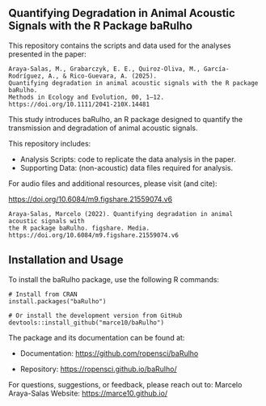 ## Quantifying Degradation in Animal Acoustic Signals with the R Package baRulho

This repository contains the scripts and data used for the analyses presented in the paper:

    Araya-Salas, M., Grabarczyk, E. E., Quiroz-Oliva, M., García-Rodríguez, A., & Rico-Guevara, A. (2025).
    Quantifying degradation in animal acoustic signals with the R package baRulho.
    Methods in Ecology and Evolution, 00, 1–12.
    https://doi.org/10.1111/2041-210X.14481

This study introduces baRulho, an R package designed to quantify the transmission and degradation of animal acoustic signals.

This repository includes:

- Analysis Scripts: code to replicate the data analysis in the paper.
- Supporting Data: (non-acoustic) data files required for analysis.

For audio files and additional resources, please visit (and cite):

https://doi.org/10.6084/m9.figshare.21559074.v6

    Araya-Salas, Marcelo (2022). Quantifying degradation in animal acoustic signals with 
    the R package baRulho. figshare. Media. https://doi.org/10.6084/m9.figshare.21559074.v6

## Installation and Usage

To install the baRulho package, use the following R commands:

    # Install from CRAN
    install.packages("baRulho")
    
    # Or install the development version from GitHub
    devtools::install_github("marce10/baRulho")

The package and its documentation can be found at:

- Documentation: https://github.com/ropensci/baRulho

- Repository: https://ropensci.github.io/baRulho/

For questions, suggestions, or feedback, please reach out to:
Marcelo Araya-Salas
Website: https://marce10.github.io/

